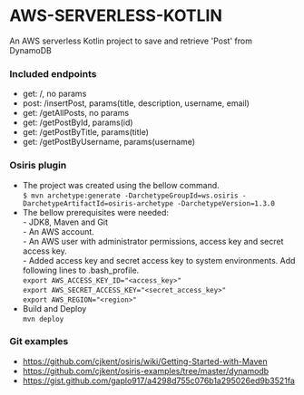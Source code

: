 # AWS-SERVERLESS-KOTLIN
An AWS serverless Kotlin project to save and retrieve 'Post' from DynamoDB

### Included endpoints
* get: /, no params 
* post: /insertPost, params(title, description, username, email)
* get: /getAllPosts, no params
* get: /getPostById, params(id)
* get: /getPostByTitle, params(title)
* get: /getPostByUsername, params(username)

### Osiris plugin 
* The project was created using the bellow command.
<br>`$ mvn archetype:generate -DarchetypeGroupId=ws.osiris -DarchetypeArtifactId=osiris-archetype -DarchetypeVersion=1.3.0`
* The bellow prerequisites were needed:
<br>- JDK8, Maven and Git
<br>- An AWS account.
<br>- An AWS user with administrator permissions, access key and secret access key.
<br>- Added access key and secret access key to system environments. Add following lines to .bash_profile.
<br>`export AWS_ACCESS_KEY_ID="<access_key>"`
<br>`export AWS_SECRET_ACCESS_KEY="<secret_access_key>"`
<br>`export AWS_REGION="<region>"`
* Build and Deploy 
<br>`mvn deploy`

### Git examples
* https://github.com/cjkent/osiris/wiki/Getting-Started-with-Maven
* https://github.com/cjkent/osiris-examples/tree/master/dynamodb
* https://gist.github.com/gaplo917/a4298d755c076b1a295026ed9b3521fa
